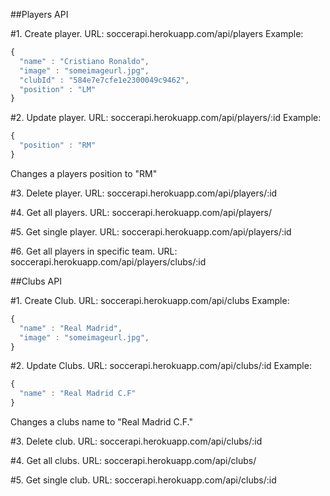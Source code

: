 ##Players API

#1. Create player. 
URL: soccerapi.herokuapp.com/api/players
Example: 
```javascript
{
  "name" : "Cristiano Ronaldo",
  "image" : "someimageurl.jpg",
  "clubId" : "584e7e7cfe1e2300049c9462",
  "position" : "LM"
}
```
#2. Update player. 
URL: soccerapi.herokuapp.com/api/players/:id
Example:
```javascript
{
  "position" : "RM"
}
```
Changes a players position to "RM"

#3. Delete player. 
URL: soccerapi.herokuapp.com/api/players/:id

#4. Get all players. 
URL: soccerapi.herokuapp.com/api/players/

#5. Get single player. 
URL: soccerapi.herokuapp.com/api/players/:id

#6. Get all players in specific team. 
URL: soccerapi.herokuapp.com/api/players/clubs/:id

##Clubs API

#1. Create Club. 
URL: soccerapi.herokuapp.com/api/clubs
Example: 
```javascript
{
  "name" : "Real Madrid",
  "image" : "someimageurl.jpg",
}
```
#2. Update Clubs. 
URL: soccerapi.herokuapp.com/api/clubs/:id
Example:
```javascript
{
  "name" : "Real Madrid C.F"
}
```
Changes a clubs name to "Real Madrid C.F."

#3. Delete club. 
URL: soccerapi.herokuapp.com/api/clubs/:id

#4. Get all clubs. 
URL: soccerapi.herokuapp.com/api/clubs/

#5. Get single club. 
URL: soccerapi.herokuapp.com/api/clubs/:id



